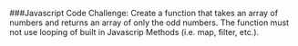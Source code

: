 ###Javascript Code Challenge:
Create a function that takes an array of numbers and returns an array of only the odd numbers. The function must not use looping of built in Javascrip Methods (i.e. map, filter, etc.).
